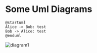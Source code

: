 # Some Uml Diagrams

```plantuml
@startuml
Alice -> Bob: test
Bob -> Alice: test
@enduml
```


![diagram1](http://www.plantuml.com/plantuml/proxy?cache=no&src=https://raw.github.com/ddanilyuk/OBD2019/Donis/documents/PlantUmlMarkdown/Readme.md#L3-L8)

